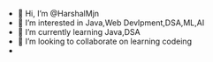 - 👋 Hi, I’m @HarshalMjn
- 👀 I’m interested in Java,Web Devlpment,DSA,ML,AI
- 🌱 I’m currently learning Java,DSA
- 💞️ I’m looking to collaborate on learning codeing
- 

<!---
HarshalMjn/HarshalMjn is a ✨ special ✨ repository because its `README.md` (this file) appears on your GitHub profile.
You can click the Preview link to take a look at your changes.
--->
